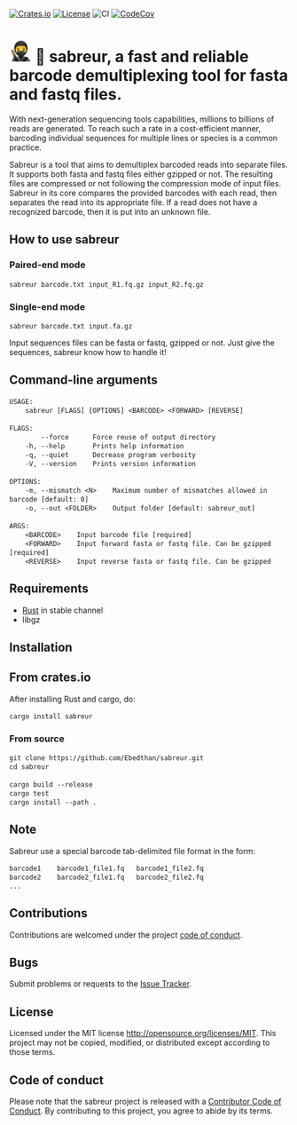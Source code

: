 [![Crates.io](https://img.shields.io/crates/v/sabreur.svg)](https://crates.io/crates/sabreur)
[![License](https://img.shields.io/badge/license-MIT-blue?style=flat-square)](https://github.com/Ebedthan/sabreur/blob/master/LICENSE)
![CI](https://github.com/Ebedthan/sabreur/workflows/CI/badge.svg)
[![CodeCov](https://codecov.io/gh/Ebedthan/sabreur/branch/main/graph/badge.svg)](https://codecov.io/gh/Ebedthan/sabreur)

# <img src="./img/ninja.png" width=40em alt="sabreur" /> 🧬 sabreur, a fast and reliable barcode demultiplexing tool for fasta and fastq files.

With next-generation sequencing tools capabilities, millions to billions of reads are generated. To reach such a rate in a cost-efficient manner, barcoding individual sequences for multiple lines or species is a common practice.

Sabreur is a tool that aims to demultiplex barcoded reads into separate files. It supports both fasta and fastq files either gzipped or not. The resulting files are compressed or not following the compression mode of input files. Sabreur in its core compares the provided barcodes with each read, then separates the read into its appropriate file. If a read does not have a recognized barcode, then it is put into an unknown file.


## How to use sabreur

### Paired-end mode
```
sabreur barcode.txt input_R1.fq.gz input_R2.fq.gz
```

### Single-end mode
```
sabreur barcode.txt input.fa.gz
```

Input sequences files can be fasta or fastq, gzipped or not. Just give the sequences, sabreur know how to handle it!

## Command-line arguments

```
USAGE:
    sabreur [FLAGS] [OPTIONS] <BARCODE> <FORWARD> [REVERSE]

FLAGS:
        --force      Force reuse of output directory
    -h, --help       Prints help information
    -q, --quiet      Decrease program verbosity
    -V, --version    Prints version information

OPTIONS:
    -m, --mismatch <N>    Maximum number of mismatches allowed in barcode [default: 0]
    -o, --out <FOLDER>    Output folder [default: sabreur_out]

ARGS:
    <BARCODE>    Input barcode file [required]
    <FORWARD>    Input forward fasta or fastq file. Can be gzipped [required]
    <REVERSE>    Input reverse fasta or fastq file. Can be gzipped
```

## Requirements
- [Rust](https://rust-lang.org) in stable channel
- libgz


## Installation

## From crates.io
After installing Rust and cargo, do:

```
cargo install sabreur
```

### From source
```
git clone https://github.com/Ebedthan/sabreur.git
cd sabreur

cargo build --release
cargo test
cargo install --path .
```

## Note
Sabreur use a special barcode tab-delimited file format in the form:

```
barcode1    barcode1_file1.fq   barcode1_file2.fq
barcode2    barcode2_file1.fq   barcode2_file2.fq
...
```

## Contributions
Contributions are welcomed under the project [code of conduct](https://github.com/Ebedthan/sabreur#code-of-conduct).

## Bugs
Submit problems or requests to the [Issue Tracker](https://github.com/Ebedthan/sabreur/issues).

## License
Licensed under the MIT license http://opensource.org/licenses/MIT. This project may not be copied, modified, or distributed except according to those terms.

## Code of conduct
Please note that the sabreur project is released with a [Contributor Code of Conduct](https://github.com/Ebedthan/sabreur/blob/main/CODE_OF_CONDUCT.md). By contributing to this project, you agree to abide by its terms.